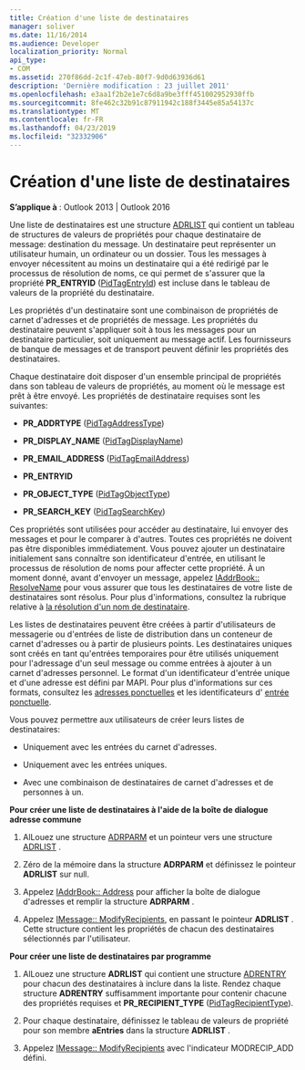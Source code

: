 ```yaml
---
title: Création d'une liste de destinataires
manager: soliver
ms.date: 11/16/2014
ms.audience: Developer
localization_priority: Normal
api_type:
- COM
ms.assetid: 270f86dd-2c1f-47eb-80f7-9d0d63936d61
description: 'Dernière modification : 23 juillet 2011'
ms.openlocfilehash: e3aa1f2b2e1e7c6d8a9be3fff451002952930ffb
ms.sourcegitcommit: 8fe462c32b91c87911942c188f3445e85a54137c
ms.translationtype: MT
ms.contentlocale: fr-FR
ms.lasthandoff: 04/23/2019
ms.locfileid: "32332906"
---
```

# <a name="creating-a-recipient-list"></a>Création d'une liste de destinataires

  
  
**S’applique à** : Outlook 2013 | Outlook 2016 
  
Une liste de destinataires est une structure [ADRLIST](adrlist.md) qui contient un tableau de structures de valeurs de propriétés pour chaque destinataire de message: destination du message. Un destinataire peut représenter un utilisateur humain, un ordinateur ou un dossier. Tous les messages à envoyer nécessitent au moins un destinataire qui a été redirigé par le processus de résolution de noms, ce qui permet de s'assurer que la propriété **PR_ENTRYID** ([PidTagEntryId](pidtagentryid-canonical-property.md)) est incluse dans le tableau de valeurs de la propriété du destinataire. 
  
Les propriétés d'un destinataire sont une combinaison de propriétés de carnet d'adresses et de propriétés de message. Les propriétés du destinataire peuvent s'appliquer soit à tous les messages pour un destinataire particulier, soit uniquement au message actif. Les fournisseurs de banque de messages et de transport peuvent définir les propriétés des destinataires. 
  
Chaque destinataire doit disposer d'un ensemble principal de propriétés dans son tableau de valeurs de propriétés, au moment où le message est prêt à être envoyé. Les propriétés de destinataire requises sont les suivantes:
  
- **PR_ADDRTYPE** ([PidTagAddressType](pidtagaddresstype-canonical-property.md)) 
    
- **PR_DISPLAY_NAME** ([PidTagDisplayName](pidtagdisplayname-canonical-property.md)) 
    
- **PR_EMAIL_ADDRESS** ([PidTagEmailAddress](pidtagemailaddress-canonical-property.md)) 
    
- **PR_ENTRYID**
    
- **PR_OBJECT_TYPE** ([PidTagObjectType](pidtagobjecttype-canonical-property.md)) 
    
- **PR_SEARCH_KEY** ([PidTagSearchKey](pidtagsearchkey-canonical-property.md)) 
    
Ces propriétés sont utilisées pour accéder au destinataire, lui envoyer des messages et pour le comparer à d'autres. Toutes ces propriétés ne doivent pas être disponibles immédiatement. Vous pouvez ajouter un destinataire initialement sans connaître son identificateur d'entrée, en utilisant le processus de résolution de noms pour affecter cette propriété. À un moment donné, avant d'envoyer un message, appelez [IAddrBook:: ResolveName](iaddrbook-resolvename.md) pour vous assurer que tous les destinataires de votre liste de destinataires sont résolus. Pour plus d'informations, consultez la rubrique relative à [la résolution d'un nom de destinataire](resolving-a-recipient-name.md).
  
Les listes de destinataires peuvent être créées à partir d'utilisateurs de messagerie ou d'entrées de liste de distribution dans un conteneur de carnet d'adresses ou à partir de plusieurs points. Les destinataires uniques sont créés en tant qu'entrées temporaires pour être utilisés uniquement pour l'adressage d'un seul message ou comme entrées à ajouter à un carnet d'adresses personnel. Le format d'un identificateur d'entrée unique et d'une adresse est défini par MAPI. Pour plus d'informations sur ces formats, consultez les [adresses ponctuelles](one-off-addresses.md) et les identificateurs d' [entrée ponctuelle](one-off-entry-identifiers.md).
  
Vous pouvez permettre aux utilisateurs de créer leurs listes de destinataires:
  
- Uniquement avec les entrées du carnet d'adresses.
    
- Uniquement avec les entrées uniques.
    
- Avec une combinaison de destinataires de carnet d'adresses et de personnes à un.
    
 **Pour créer une liste de destinataires à l'aide de la boîte de dialogue adresse commune**
  
1. AlLouez une structure [ADRPARM](adrparm.md) et un pointeur vers une structure [ADRLIST](adrlist.md) . 
    
2. Zéro de la mémoire dans la structure **ADRPARM** et définissez le pointeur **ADRLIST** sur null. 
    
3. Appelez [IAddrBook:: Address](iaddrbook-address.md) pour afficher la boîte de dialogue d'adresses et remplir la structure **ADRPARM** . 
    
4. Appelez [IMessage:: ModifyRecipients](imessage-modifyrecipients.md), en passant le pointeur **ADRLIST** . Cette structure contient les propriétés de chacun des destinataires sélectionnés par l'utilisateur. 
    
 **Pour créer une liste de destinataires par programme**
  
1. AlLouez une structure **ADRLIST** qui contient une structure [ADRENTRY](adrentry.md) pour chacun des destinataires à inclure dans la liste. Rendez chaque structure **ADRENTRY** suffisamment importante pour contenir chacune des propriétés requises et **PR_RECIPIENT_TYPE** ([PidTagRecipientType](pidtagrecipienttype-canonical-property.md)).
    
2. Pour chaque destinataire, définissez le tableau de valeurs de propriété pour son membre **aEntries** dans la structure **ADRLIST** . 
    
3. Appelez [IMessage:: ModifyRecipients](imessage-modifyrecipients.md) avec l'indicateur MODRECIP_ADD défini. 
    

